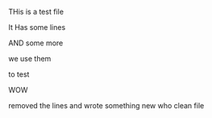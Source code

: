 THis is a test file

It Has some lines

AND some more

we use them

to test

WOW

removed the lines
and wrote something new
who
clean file

